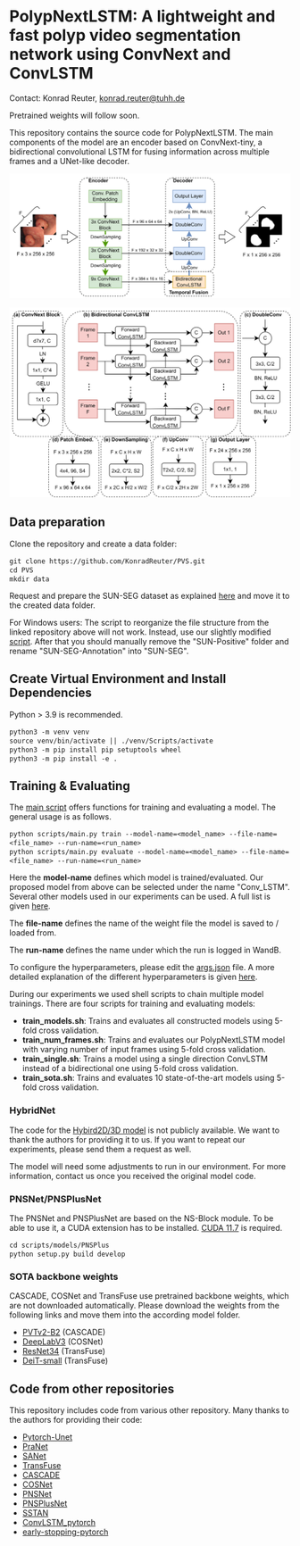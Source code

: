 # PolypNextLSTM: A lightweight and fast polyp video segmentation network using ConvNext and ConvLSTM

Contact: Konrad Reuter, konrad.reuter@tuhh.de

Pretrained weights will follow soon.

This repository contains the source code for PolypNextLSTM. The main components of the model are an encoder based on ConvNext-tiny, a bidirectional convolutional LSTM for fusing information across multiple frames and a UNet-like decoder.

![PolypNextLSTM](./figures/model.png "PolypNextLSTM")

![Components](./figures/model_components.png "Components")

## Data preparation

Clone the repository and create a data folder:
 ```
 git clone https://github.com/KonradReuter/PVS.git
 cd PVS
 mkdir data
 ```

Request and prepare the SUN-SEG dataset as explained [here](https://github.com/GewelsJI/VPS/blob/main/docs/DATA_PREPARATION.md) and move it to the created data folder.

For Windows users: The script to reorganize the file structure from the linked repository above will not work. Instead, use our slightly modified [script](./scripts/models/PNSPlus/utils/reorganize.py). After that you should manually remove the "SUN-Positive" folder and rename "SUN-SEG-Annotation" into "SUN-SEG".

## Create Virtual Environment and Install Dependencies

Python > 3.9 is recommended.

```
python3 -m venv venv
source venv/bin/activate || ./venv/Scripts/activate
python3 -m pip install pip setuptools wheel
python3 -m pip install -e .
```

## Training & Evaluating

The [main script](scripts/main.py) offers functions for training and evaluating a model. The general usage is as follows.
```
python scripts/main.py train --model-name=<model_name> --file-name=<file_name> --run-name=<run_name>
python scripts/main.py evaluate --model-name=<model_name> --file-name=<file_name> --run-name=<run_name>
```
Here the **model-name** defines which model is trained/evaluated. Our proposed model from above can be selected under the name "Conv_LSTM". Several other models used in our experiments can be used. A full list is given [here](scripts/README.md).

The **file-name** defines the name of the weight file the model is saved to / loaded from.

The **run-name** defines the name under which the run is logged in WandB.

To configure the hyperparameters, please edit the [args.json](config/args.json) file. A more detailed explanation of the different hyperparameters is given [here](config/README.md).

During our experiments we used shell scripts to chain multiple model trainings.
There are four scripts for training and evaluating models:

- **train_models.sh**: Trains and evaluates all constructed models using 5-fold cross validation.
- **train_num_frames.sh**: Trains and evaluates our PolypNextLSTM model with varying number of input frames using 5-fold cross validation.
- **train_single.sh**: Trains a model using a single direction ConvLSTM instead of a bidirectional one using 5-fold cross validation.
- **train_sota.sh**: Trains and evaluates 10 state-of-the-art models using 5-fold cross validation.

### HybridNet

The code for the [Hybird2D/3D model](https://link.springer.com/chapter/10.1007/978-3-030-59725-2_29) is not publicly available. We want to thank the authors for providing it to us. If you want to repeat our experiments, please send them a request as well.

The model will need some adjustments to run in our environment. For more information, contact us once you received the original model code.

### PNSNet/PNSPlusNet

The PNSNet and PNSPlusNet are based on the NS-Block module. To be able to use it, a CUDA extension has to be installed. [CUDA 11.7](https://developer.nvidia.com/cuda-11-7-0-download-archive) is required.

```
cd scripts/models/PNSPlus
python setup.py build develop
```

### SOTA backbone weights

CASCADE, COSNet and TransFuse use pretrained backbone weights, which are not downloaded automatically. Please download the weights from the following links and move them into the according model folder.

- [PVTv2-B2](https://drive.google.com/drive/folders/1Eu8v9vMRvt-dyCH0XSV2i77lAd62nPXV) (CASCADE)
- [DeepLabV3](https://drive.google.com/file/d/1hy0-BAEestT9H4a3Sv78xrHrzmZga9mj/view) (COSNet)
- [ResNet34](https://download.pytorch.org/models/resnet34-333f7ec4.pth) (TransFuse)
- [DeiT-small](https://dl.fbaipublicfiles.com/deit/deit_small_patch16_224-cd65a155.pth) (TransFuse)

## Code from other repositories

This repository includes code from various other repository. Many thanks to the authors for providing their code:

- [Pytorch-Unet](https://github.com/milesial/Pytorch-UNet)
- [PraNet](https://github.com/DengPingFan/PraNet)
- [SANet](https://github.com/weijun88/SANet)
- [TransFuse](https://github.com/Rayicer/TransFuse)
- [CASCADE](https://github.com/SLDGroup/CASCADE)
- [COSNet](https://github.com/carrierlxk/COSNet)
- [PNSNet](https://github.com/GewelsJI/PNS-Net)
- [PNSPlusNet](https://github.com/GewelsJI/VPS)
- [SSTAN](https://github.com/ShinkaiZ/SSTAN-VPS)
- [ConvLSTM_pytorch](https://github.com/ndrplz/ConvLSTM_pytorch/)
- [early-stopping-pytorch](https://github.com/Bjarten/early-stopping-pytorch)
